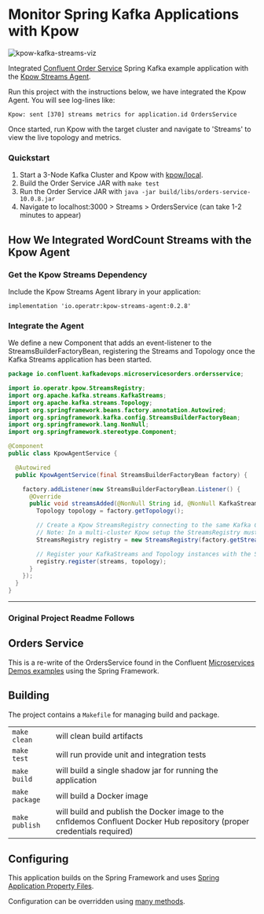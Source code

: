 # Monitor Spring Kafka Applications with Kpow

![kpow-kafka-streams-viz](https://user-images.githubusercontent.com/2832467/137060506-4d7ff311-29da-42ed-8e14-97ccfea6f7d3.png)

Integrated [Confluent Order Service](https://github.com/confluentinc/streaming-ops/tree/main/apps/microservices-orders/orders-service) Spring Kafka example application with the [Kpow Streams Agent](https://github.com/operatr-io/kpow-streams-agent).

Run this project with the instructions below, we have integrated the Kpow Agent. You will see log-lines like:

```
Kpow: sent [370] streams metrics for application.id OrdersService
```

Once started, run Kpow with the target cluster and navigate to 'Streams' to view the live topology and metrics.

### Quickstart

1. Start a 3-Node Kafka Cluster and Kpow with [kpow/local](https://github.com/operatr-io/kpow-local).
2. Build the Order Service JAR with `make test`
3. Run the Order Service JAR with `java -jar build/libs/orders-service-10.0.8.jar`
4. Navigate to localhost:3000 > Streams > OrdersService (can take 1-2 minutes to appear)

## How We Integrated WordCount Streams with the Kpow Agent

### Get the Kpow Streams Dependency

Include the Kpow Streams Agent library in your application:

```
implementation 'io.operatr:kpow-streams-agent:0.2.8'
```

### Integrate the Agent

We define a new Component that adds an event-listener to the StreamsBuilderFactoryBean, registering the Streams and Topology once the Kafka Streams application has been started.

```Java
package io.confluent.kafkadevops.microservicesorders.ordersservice;

import io.operatr.kpow.StreamsRegistry;
import org.apache.kafka.streams.KafkaStreams;
import org.apache.kafka.streams.Topology;
import org.springframework.beans.factory.annotation.Autowired;
import org.springframework.kafka.config.StreamsBuilderFactoryBean;
import org.springframework.lang.NonNull;
import org.springframework.stereotype.Component;

@Component
public class KpowAgentService {

  @Autowired
  public KpowAgentService(final StreamsBuilderFactoryBean factory) {

    factory.addListener(new StreamsBuilderFactoryBean.Listener() {
      @Override
      public void streamsAdded(@NonNull String id, @NonNull KafkaStreams streams) {
        Topology topology = factory.getTopology();

        // Create a Kpow StreamsRegistry connecting to the same Kafka Cluster as Kafka Streams.
        // Note: In a multi-cluster Kpow setup the StreamsRegistry must be configured with your Primary cluster.
        StreamsRegistry registry = new StreamsRegistry(factory.getStreamsConfiguration());

        // Register your KafkaStreams and Topology instances with the StreamsRegistry
        registry.register(streams, topology);
      }
    });
  }
}
```

----

### Original Project Readme Follows

## Orders Service

This is a re-write of the OrdersService found in the Confluent [Microservices Demos examples](https://github.com/confluentinc/kafka-streams-examples/tree/6.0.0-post/src/main/java/io/confluent/examples/streams/microservices)
using the Spring Framework.

## Building

The project contains a `Makefile` for managing build and package.

|            |                                           |
|------------|-------------------------------------------|
| `make clean` |will clean build artifacts|
| `make test`  |will run provide unit and integration tests|
| `make build` |will build a single shadow jar for running the application|
| `make package` |will build a Docker image|
| `make publish` |will build and publish the Docker image to the cnfldemos Confluent Docker Hub repository (proper credentials required)|

## Configuring

This application builds on the Spring Framework and uses [Spring Application Property Files](https://docs.spring.io/spring-boot/docs/current/reference/html/spring-boot-features.html#boot-features-external-config-application-property-files).

Configuration can be overridden using [many methods](https://docs.spring.io/spring-boot/docs/1.5.6.RELEASE/reference/html/boot-features-external-config.html).
